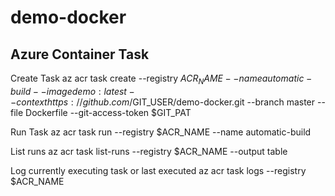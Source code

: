 # demo-docker

## Azure Container Task
Create Task
az acr task create --registry $ACR_NAME --name automatic-build --image demo:latest --context https://github.com/$GIT_USER/demo-docker.git --branch master --file Dockerfile --git-access-token $GIT_PAT

Run Task
az acr task run --registry $ACR_NAME --name automatic-build

List runs
az acr task list-runs --registry $ACR_NAME --output table   

Log currently executing task or last executed 
az acr task logs --registry $ACR_NAME   